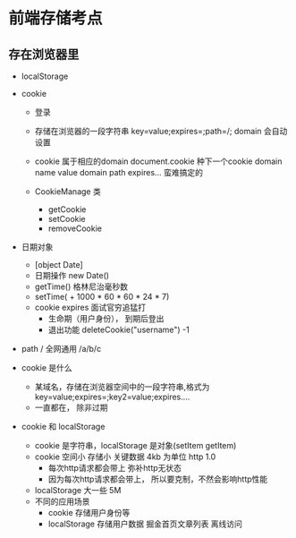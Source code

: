 #  前端存储考点

## 存在浏览器里

- localStorage    
- cookie 
    - 登录
    - 存储在浏览器的一段字符串  key=value;expires=;path=/;
        domain 会自动设置 

    - cookie 属于相应的domain 
        document.cookie 种下一个cookie domain 
        name  value domain  path expires... 蛮难搞定的  
    - CookieManage 类
        - getCookie
        - setCookie
        - removeCookie
- 日期对象
    - [object Date]
    - 日期操作 
        new Date() 
    - getTime() 格林尼治毫秒数 
    - setTime( + 1000 * 60 * 60 * 24 * 7)
    - cookie expires  面试官穷追猛打
        - 生命期（用户身份）， 到期后登出
        - 退出功能  deleteCookie("username")  -1  

- path  /  全网通用  /a/b/c
- cookie 是什么
    - 某域名，存储在浏览器空间中的一段字符串,格式为 key=value;expires=;key2=value;expires....
    - 一直都在， 除非过期

- cookie 和 localStorage 
    - cookie 是字符串，localStorage 是对象(setItem getItem)
    - cookie 空间小 存储小 关键数据  4kb 为单位 http 1.0 
        - 每次http请求都会带上 弥补http无状态
        - 因为每次http请求都会带上， 所以要克制，不然会影响http性能
    - localStorage 大一些 5M 
    - 不同的应用场景
        - cookie 存储用户身份等
        - localStorage 存储用户数据 掘金首页文章列表 离线访问 


